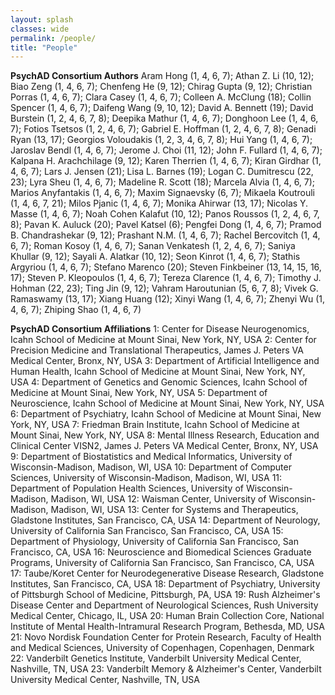 ```yaml
---
layout: splash
classes: wide
permalink: /people/
title: "People"
---
```


**PsychAD Consortium Authors**
Aram Hong (1, 4, 6, 7); Athan Z. Li (10, 12); Biao Zeng (1, 4, 6, 7); Chenfeng He (9, 12); Chirag Gupta (9, 12); Christian Porras (1, 4, 6, 7); Clara Casey (1, 4, 6, 7); Colleen A. McClung (18); Collin Spencer (1, 4, 6, 7); Daifeng Wang (9, 10, 12); David A. Bennett (19); David Burstein (1, 2, 4, 6, 7, 8); Deepika Mathur (1, 4, 6, 7); Donghoon Lee (1, 4, 6, 7); Fotios Tsetsos (1, 2, 4, 6, 7); Gabriel E. Hoffman (1, 2, 4, 6, 7, 8); Genadi Ryan (13, 17); Georgios Voloudakis (1, 2, 3, 4, 6, 7, 8); Hui Yang (1, 4, 6, 7); Jaroslav Bendl (1, 4, 6, 7); Jerome J. Choi (11, 12); John F. Fullard (1, 4, 6, 7); Kalpana H. Arachchilage (9, 12); Karen Therrien (1, 4, 6, 7); Kiran Girdhar (1, 4, 6, 7); Lars J. Jensen (21); Lisa L. Barnes (19); Logan C. Dumitrescu (22, 23); Lyra Sheu (1, 4, 6, 7); Madeline R. Scott (18); Marcela Alvia (1, 4, 6, 7); Marios Anyfantakis (1, 4, 6, 7); Maxim Signaevsky (6, 7); Mikaela Koutrouli (1, 4, 6, 7, 21); Milos Pjanic (1, 4, 6, 7); Monika Ahirwar (13, 17); Nicolas Y. Masse (1, 4, 6, 7); Noah Cohen Kalafut (10, 12); Panos Roussos (1, 2, 4, 6, 7, 8); Pavan K. Auluck (20); Pavel Katsel (6); Pengfei Dong (1, 4, 6, 7); Pramod B. Chandrashekar (9, 12); Prashant N.M. (1, 4, 6, 7); Rachel Bercovitch (1, 4, 6, 7); Roman Kosoy (1, 4, 6, 7); Sanan Venkatesh (1, 2, 4, 6, 7); Saniya Khullar (9, 12); Sayali A. Alatkar (10, 12); Seon Kinrot (1, 4, 6, 7); Stathis Argyriou (1, 4, 6, 7); Stefano Marenco (20); Steven Finkbeiner (13, 14, 15, 16, 17); Steven P. Kleopoulos (1, 4, 6, 7); Tereza Clarence (1, 4, 6, 7); Timothy J. Hohman (22, 23); Ting Jin (9, 12); Vahram Haroutunian (5, 6, 7, 8); Vivek G. Ramaswamy (13, 17); Xiang Huang (12); Xinyi Wang (1, 4, 6, 7); Zhenyi Wu (1, 4, 6, 7); Zhiping Shao (1, 4, 6, 7) 

**PsychAD Consortium Affiliations**
1: Center for Disease Neurogenomics, Icahn School of Medicine at Mount Sinai, New York, NY, USA
2: Center for Precision Medicine and Translational Therapeutics, James J. Peters VA Medical Center, Bronx, NY, USA
3: Department of Artificial Intelligence and Human Health, Icahn School of Medicine at Mount Sinai, New York, NY, USA
4: Department of Genetics and Genomic Sciences, Icahn School of Medicine at Mount Sinai, New York, NY, USA
5: Department of Neuroscience, Icahn School of Medicine at Mount Sinai, New York, NY, USA
6: Department of Psychiatry, Icahn School of Medicine at Mount Sinai, New York, NY, USA
7: Friedman Brain Institute, Icahn School of Medicine at Mount Sinai, New York, NY, USA
8: Mental Illness Research, Education and Clinical Center VISN2, James J. Peters VA Medical Center, Bronx, NY, USA
9: Department of Biostatistics and Medical Informatics, University of Wisconsin-Madison, Madison, WI, USA
10: Department of Computer Sciences, University of Wisconsin-Madison, Madison, WI, USA
11: Department of Population Health Sciences, University of Wisconsin-Madison, Madison, WI, USA
12: Waisman Center, University of Wisconsin-Madison, Madison, WI, USA
13: Center for Systems and Therapeutics, Gladstone Institutes, San Francisco, CA, USA
14: Department of Neurology, University of California San Francisco, San Francisco, CA, USA
15: Department of Physiology, University of California San Francisco, San Francisco, CA, USA
16: Neuroscience and Biomedical Sciences Graduate Programs, University of California San Francisco, San Francisco, CA, USA
17: Taube/Koret Center for Neurodegenerative Disease Research, Gladstone Institutes, San Francisco, CA, USA
18: Department of Psychiatry, University of Pittsburgh School of Medicine, Pittsburgh, PA, USA
19: Rush Alzheimer's Disease Center and Department of Neurological Sciences, Rush University Medical Center, Chicago, IL, USA
20: Human Brain Collection Core, National Institute of Mental Health-Intramural Research Program, Bethesda, MD, USA
21: Novo Nordisk Foundation Center for Protein Research, Faculty of Health and Medical Sciences, University of Copenhagen, Copenhagen, Denmark
22: Vanderbilt Genetics Institute, Vanderbilt University Medical Center, Nashville, TN, USA
23: Vanderbilt Memory & Alzheimer's Center, Vanderbilt University Medical Center, Nashville, TN, USA
